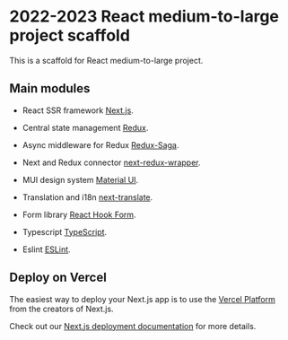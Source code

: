 # 2022-2023 React medium-to-large project scaffold

This is a scaffold for React medium-to-large project.  

## Main modules

* React SSR framework [Next.js](https://nextjs.org/).
* Central state management [Redux](https://redux.js.org/).

* Async middleware for Redux [Redux-Saga](https://redux-saga.js.org/).
* Next and Redux connector [next-redux-wrapper](https://github.com/kirill-konshin/next-redux-wrapper).

* MUI design system [Material UI](https://Mui.com/).
* Translation and i18n [next-translate](https://github.com/vinissimus/next-translate).
* Form library [React Hook Form](https://react-hook-form.com/).
* Typescript [TypeScript](https://www.typescriptlang.org/).
* Eslint [ESLint](https://eslint.org/).

## Deploy on Vercel

The easiest way to deploy your Next.js app is to use the [Vercel Platform](https://vercel.com/new?utm_medium=default-template&filter=next.js&utm_source=create-next-app&utm_campaign=create-next-app-readme) from the creators of Next.js.

Check out our [Next.js deployment documentation](https://nextjs.org/docs/deployment) for more details.
